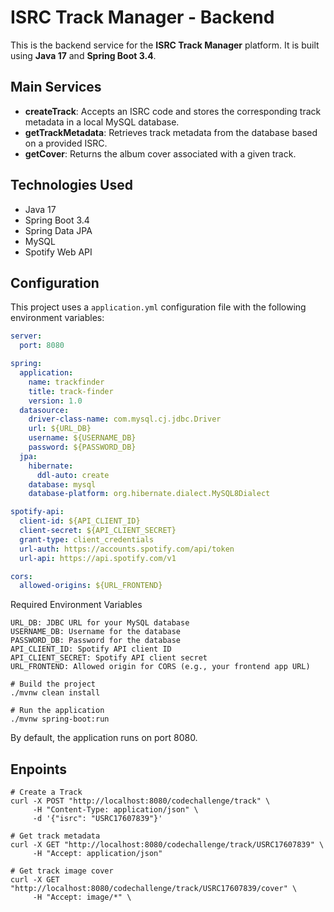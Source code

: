 # ISRC Track Manager - Backend

This is the backend service for the **ISRC Track Manager** platform. It is built using **Java 17** and **Spring Boot 3.4**.

## Main Services

- **createTrack**: Accepts an ISRC code and stores the corresponding track metadata in a local MySQL database.
- **getTrackMetadata**: Retrieves track metadata from the database based on a provided ISRC.
- **getCover**: Returns the album cover associated with a given track.

## Technologies Used

- Java 17
- Spring Boot 3.4
- Spring Data JPA
- MySQL
- Spotify Web API

## Configuration

This project uses a `application.yml` configuration file with the following environment variables:

```yaml
server:
  port: 8080

spring:
  application:
    name: trackfinder
    title: track-finder
    version: 1.0
  datasource:
    driver-class-name: com.mysql.cj.jdbc.Driver
    url: ${URL_DB}
    username: ${USERNAME_DB}
    password: ${PASSWORD_DB}
  jpa:
    hibernate:
      ddl-auto: create
    database: mysql
    database-platform: org.hibernate.dialect.MySQL8Dialect

spotify-api:
  client-id: ${API_CLIENT_ID}
  client-secret: ${API_CLIENT_SECRET}
  grant-type: client_credentials
  url-auth: https://accounts.spotify.com/api/token
  url-api: https://api.spotify.com/v1

cors:
  allowed-origins: ${URL_FRONTEND}
```

Required Environment Variables

```
URL_DB: JDBC URL for your MySQL database
USERNAME_DB: Username for the database
PASSWORD_DB: Password for the database
API_CLIENT_ID: Spotify API client ID
API_CLIENT_SECRET: Spotify API client secret
URL_FRONTEND: Allowed origin for CORS (e.g., your frontend app URL)
```
```
# Build the project
./mvnw clean install

# Run the application
./mvnw spring-boot:run
```
By default, the application runs on port 8080.

## Enpoints 

```
# Create a Track
curl -X POST "http://localhost:8080/codechallenge/track" \
     -H "Content-Type: application/json" \
     -d '{"isrc": "USRC17607839"}'

# Get track metadata
curl -X GET "http://localhost:8080/codechallenge/track/USRC17607839" \
     -H "Accept: application/json"

# Get track image cover
curl -X GET "http://localhost:8080/codechallenge/track/USRC17607839/cover" \
     -H "Accept: image/*" \

```
